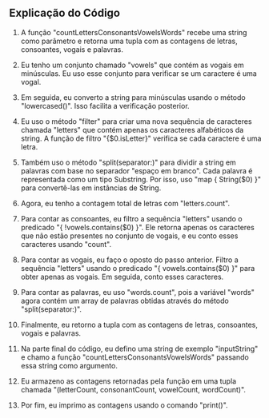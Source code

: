 ## Explicação do Código

1. A função "countLettersConsonantsVowelsWords" recebe uma string como parâmetro e retorna uma tupla com as contagens de letras, consoantes, vogais e palavras.

2. Eu tenho um conjunto chamado "vowels" que contém as vogais em minúsculas. Eu uso esse conjunto para verificar se um caractere é uma vogal.

3. Em seguida, eu converto a string para minúsculas usando o método "lowercased()". Isso facilita a verificação posterior.

4. Eu uso o método "filter" para criar uma nova sequência de caracteres chamada "letters" que contém apenas os caracteres alfabéticos da string. A função de filtro "{$0.isLetter}" verifica se cada caractere é uma letra.

5. Também uso o método "split(separator:)" para dividir a string em palavras com base no separador "espaço em branco". Cada palavra é representada como um tipo Substring. Por isso, uso "map { String($0) }" para convertê-las em instâncias de String.

6. Agora, eu tenho a contagem total de letras com "letters.count".

7. Para contar as consoantes, eu filtro a sequência "letters" usando o predicado "{ !vowels.contains($0) }". Ele retorna apenas os caracteres que não estão presentes no conjunto de vogais, e eu conto esses caracteres usando "count".

8. Para contar as vogais, eu faço o oposto do passo anterior. Filtro a sequência "letters" usando o predicado "{ vowels.contains($0) }" para obter apenas as vogais. Em seguida, conto esses caracteres.

9. Para contar as palavras, eu uso "words.count", pois a variável "words" agora contém um array de palavras obtidas através do método "split(separator:)".

10. Finalmente, eu retorno a tupla com as contagens de letras, consoantes, vogais e palavras.

11. Na parte final do código, eu defino uma string de exemplo "inputString" e chamo a função "countLettersConsonantsVowelsWords" passando essa string como argumento.

12. Eu armazeno as contagens retornadas pela função em uma tupla chamada "(letterCount, consonantCount, vowelCount, wordCount)".

13. Por fim, eu imprimo as contagens usando o comando "print()".
